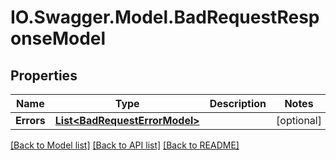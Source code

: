 # IO.Swagger.Model.BadRequestResponseModel
## Properties

Name | Type | Description | Notes
------------ | ------------- | ------------- | -------------
**Errors** | [**List&lt;BadRequestErrorModel&gt;**](BadRequestErrorModel.md) |  | [optional] 

[[Back to Model list]](../README.md#documentation-for-models) [[Back to API list]](../README.md#documentation-for-api-endpoints) [[Back to README]](../README.md)

